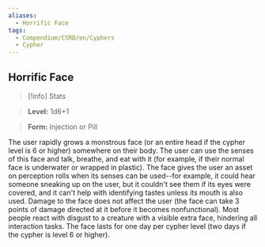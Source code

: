 ```yaml
---
aliases:
  - Horrific Face
tags:
  - Compendium/CSRD/en/Cyphers
  - Cypher
---
```

  
    
## Horrific Face    
>[!info] Stats    
> **Level:** 1d6+1    
> **Form:** Injection or Pill  
    
The user rapidly grows a monstrous face (or an entire head if the cypher level is 6 or higher) somewhere on their body. The user can use the senses of this face and talk, breathe, and eat with it (for example, if their normal face is underwater or wrapped in plastic). The face gives the user an asset on perception rolls when its senses can be used--for example, it could hear someone sneaking up on the user, but it couldn't see them if its eyes were covered, and it can't help with identifying tastes unless its mouth is also used. Damage to the face does not affect the user (the face can take 3 points of damage directed at it before it becomes nonfunctional). Most people react with disgust to a creature with a visible extra face, hindering all interaction tasks. The face lasts for one day per cypher level (two days if the cypher is level 6 or higher).